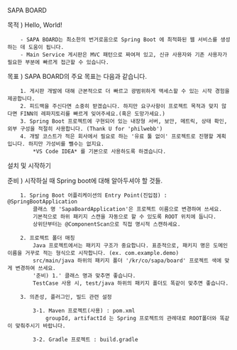SAPA BOARD


목적 ) Hello, World!

        - SAPA BOARD는 최소한의 번거로움으로 Spring Boot 에 최적화된 웹 서비스를 생성하는 데 도움이 됩니다. 
        - Main Service 게시판은 MVC 패턴으로 짜여져 있고, 신규 사용자와 기존 사용자가 필요한 부분에 빠르게 접근할 수 있습니다.

목표 ) SAPA BOARD의 주요 목표는 다음과 같습니다.

        1. 게시판 개발에 대해 근본적으로 더 빠르고 광범위하게 액세스할 수 있는 시작 경험을 제공합니다.
        2. 피드백을 주신다면 소중히 받겠습니다. 하지만 요구사항이 프로젝트 목적과 맞지 않다면 FINN의 레파지토리를 빠르게 잊어주세요.(혹은 도망가세요.)
        3. Spring Boot 프로젝트에 구현되어 있는 내장형 서버, 보안, 메트릭, 상태 확인, 외부 구성을 적절히 사용합니다. (Thank U for 'philwebb')
        4. 개발 코스트가 적은 회사에서 필요로 하는 '유료 툴 없이' 프로젝트로 진행할 계획입니다. 하지만 가성비를 뺄수는 없지요. 
            *VS Code IDEA* 를 기본으로 사용하도록 하겠습니다.




설치 및 시작하기


준비 ) 시작하실 때 Spring boot에 대해 알아두셔야 할 것들.

        1. Spring Boot 어플리케이션의 Entry Point(진입점) : @SpringBootApplication
            클래스 명 'SapaBoardApplication'은 프로젝트 이름으로 변경하여 쓰세요.
            기본적으로 하위 패키지 스캔을 자동으로 할 수 있도록 ROOT 위치에 둡니다.
            상위단부터는 @ComponentScan으로 직접 명시적 스캔하세요.

        2. 프로젝트 폴더 매칭
            Java 프로젝트에서는 패키지 구조가 중요합니다. 표준적으로, 패키지 명은 도메인 이름을 거꾸로 적는 형식으로 시작합니다. (ex. com.example.demo)
            src/main/java 하위의 패키지 폴더 '/kr/co/sapa/board' 프로젝트 색에 맞게 변경하여 쓰세요.
            '준비) 1.' 클래스 명과 맞추면 좋습니다.
            TestCase 사용 시, test/java 하위의 패키지 폴더도 똑같이 맞추면 좋습니다.

        3. 의존성, 플러그인, 빌드 관련 설정

            3-1. Maven 프로젝트(사용) : pom.xml
                groupId, artifactId 는 Spring 프로젝트의 관례대로 ROOT폴더와 똑같이 맞춰주시기 바랍니다.

            3-2. Gradle 프로젝트 : build.gradle
            


